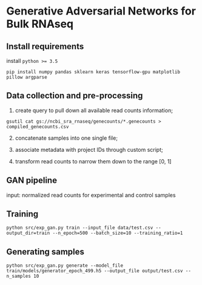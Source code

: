# Generative Adversarial Networks for Bulk RNAseq

## Install requirements
install `python >= 3.5`

```
pip install numpy pandas sklearn keras tensorflow-gpu matplotlib pillow argparse
```

## Data collection and pre-processing

1. create query to pull down all available read counts information; 

```
gsutil cat gs://ncbi_sra_rnaseq/genecounts/*.genecounts > compiled_genecounts.csv
```

2. concatenate samples into one single file;

3. associate metadata with project IDs through custom script;

4. transform read counts to narrow them down to the range [0, 1]

## GAN pipeline

input: normalized read counts for experimental and control samples

## Training
```
python src/exp_gan.py train --input_file data/test.csv --output_dir=train --n_epoch=500 --batch_size=10 --training_ratio=1
```

## Generating samples
```
python src/exp_gan.py generate --model_file train/models/generator_epoch_499.h5 --output_file output/test.csv --n_samples 10
```
